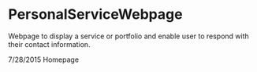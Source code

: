 # PersonalServiceWebpage
Webpage to display a service or portfolio and enable user to respond with their contact information.

7/28/2015 Homepage
